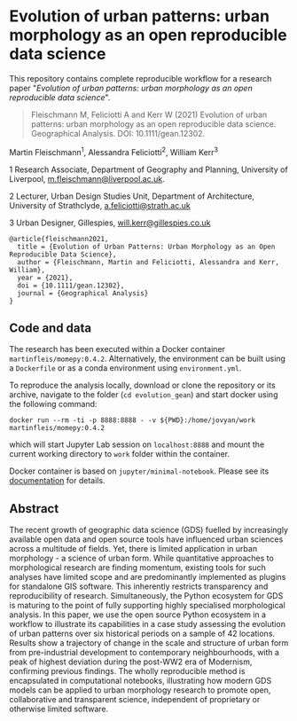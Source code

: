 # Evolution of urban patterns: urban morphology as an open reproducible data science

This repository contains complete reproducible workflow for a research paper "*Evolution of urban patterns: urban morphology as an open reproducible data science*".

> Fleischmann M, Feliciotti A and Kerr W (2021) Evolution of urban patterns: urban morphology as an open reproducible data science. Geographical Analysis. DOI: 10.1111/gean.12302.

Martin Fleischmann<sup>1</sup>, Alessandra Feliciotti<sup>2</sup>, William Kerr<sup>3</sup>

1 Research Associate,  Department of Geography and Planning, University of Liverpool, m.fleischmann@liverpool.ac.uk.

2 Lecturer, Urban Design Studies Unit, Department of Architecture, University of Strathclyde, a.feliciotti@strath.ac.uk

3 Urban Designer, Gillespies, will.kerr@gillespies.co.uk

```
@article{fleischmann2021,
  title = {Evolution of Urban Patterns: Urban Morphology as an Open Reproducible Data Science},
  author = {Fleischmann, Martin and Feliciotti, Alessandra and Kerr, William},
  year = {2021},
  doi = {10.1111/gean.12302},
  journal = {Geographical Analysis}
}
```

## Code and data

The research has been executed within a Docker container `martinfleis/momepy:0.4.2`. Alternatively, the environment can be built using a `Dockerfile` or as a conda environment using `environment.yml`.

To reproduce the analysis locally, download or clone the repository or its archive, navigate to the folder (`cd evolution_gean`) and start docker using the following command:
```
docker run --rm -ti -p 8888:8888 - -v ${PWD}:/home/jovyan/work martinfleis/momepy:0.4.2
```
which will start Jupyter Lab session on `localhost:8888` and mount the current working directory to `work` folder within the container.

Docker container is based on `jupyter/minimal-notebook`. Please see its [documentation](https://jupyter-docker-stacks.readthedocs.io/en/latest/using/selecting.html#jupyter-minimal-notebook) for details.

## Abstract

The recent growth of geographic data science (GDS) fuelled by increasingly available open data and open source tools have influenced urban sciences across a multitude of fields. Yet, there is limited application in urban morphology - a science of urban form. While quantitative approaches to morphological research are finding momentum, existing tools for such analyses have limited scope and are predominantly implemented as plugins for standalone GIS software. This inherently restricts transparency and reproducibility of research. Simultaneously, the Python ecosystem for GDS is maturing to the point of fully supporting highly specialised morphological analysis. In this paper, we use the open source Python ecosystem in a workflow to illustrate its capabilities in a case study assessing the evolution of urban patterns over six historical periods on a sample of 42 locations. Results show a trajectory of change in the scale and structure of urban form from pre-industrial development to contemporary neighbourhoods, with a peak of highest deviation during the post-WW2 era of Modernism, confirming previous findings. The wholly reproducible method is encapsulated in computational notebooks, illustrating how modern GDS models can be applied to urban morphology research to promote open, collaborative and transparent science, independent of proprietary or otherwise limited software.
